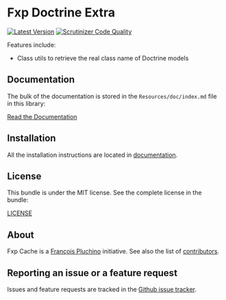 Fxp Doctrine Extra
==================

[![Latest Version](https://img.shields.io/packagist/v/fxp/doctrine-extra.svg)](https://packagist.org/packages/fxp/doctrine-extra)
[![Scrutinizer Code Quality](https://img.shields.io/scrutinizer/g/fxpio/fxp-doctrine-extra.svg)](https://scrutinizer-ci.com/g/fxpio/fxp-doctrine-extra?branch=master)

Features include:

- Class utils to retrieve the real class name of Doctrine models

Documentation
-------------

The bulk of the documentation is stored in the `Resources/doc/index.md`
file in this library:

[Read the Documentation](Resources/doc/index.md)

Installation
------------

All the installation instructions are located in [documentation](Resources/doc/index.md).

License
-------

This bundle is under the MIT license. See the complete license in the bundle:

[LICENSE](LICENSE)

About
-----

Fxp Cache is a [François Pluchino](https://github.com/francoispluchino) initiative.
See also the list of [contributors](https://github.com/fxpio/fxp-doctrine-extra/contributors).

Reporting an issue or a feature request
---------------------------------------

Issues and feature requests are tracked in the [Github issue tracker](https://github.com/fxpio/fxp-doctrine-extra/issues).
